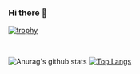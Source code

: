 ### Hi there 👋

[![trophy](https://github-profile-trophy.vercel.app/?username=MaevaWolff)](https://github.com/ryo-ma/github-profile-trophy)

<br>

![Anurag's github stats](https://github-readme-stats.vercel.app/api?username=MaevaWolff&show_icons=true&theme=default)
[![Top Langs](https://github-readme-stats.vercel.app/api/top-langs/?username=MaevaWolff&layout=compact)](https://github.com/anuraghazra/github-readme-stats)


